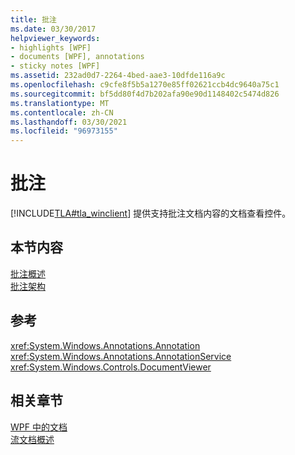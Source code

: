 ```yaml
---
title: 批注
ms.date: 03/30/2017
helpviewer_keywords:
- highlights [WPF]
- documents [WPF], annotations
- sticky notes [WPF]
ms.assetid: 232ad0d7-2264-4bed-aae3-10dfde116a9c
ms.openlocfilehash: c9cfe8f5b5a1270e85ff02621ccb4dc9640a75c1
ms.sourcegitcommit: bf5dd80f4d7b202afa90e90d1148402c5474d826
ms.translationtype: MT
ms.contentlocale: zh-CN
ms.lasthandoff: 03/30/2021
ms.locfileid: "96973155"
---
```

# <a name="annotations"></a>批注
[!INCLUDE[TLA#tla_winclient](../../../includes/tlasharptla-winclient-md.md)] 提供支持批注文档内容的文档查看控件。  
  
## <a name="in-this-section"></a>本节内容  
 [批注概述](annotations-overview.md)  
  [批注架构](annotations-schema.md)  
  
## <a name="reference"></a>参考  
 <xref:System.Windows.Annotations.Annotation>  
  <xref:System.Windows.Annotations.AnnotationService>  
  <xref:System.Windows.Controls.DocumentViewer>  
  
## <a name="related-sections"></a>相关章节  
 [WPF 中的文档](documents-in-wpf.md)  
  [流文档概述](flow-document-overview.md)
